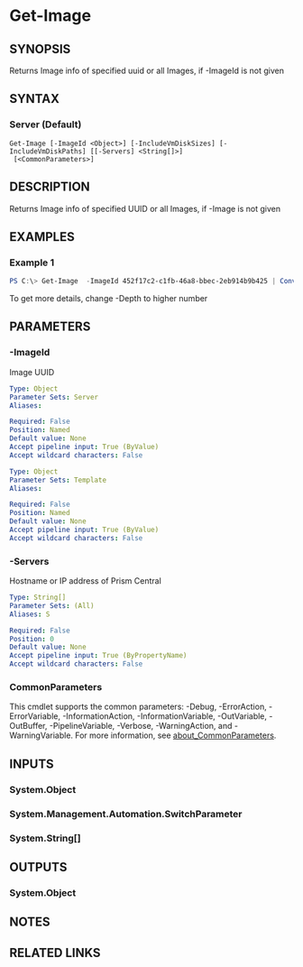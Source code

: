 ﻿---
external help file: Nutanix.Prism.PS.Cmds.dll-Help.xml
Module Name: Nutanix.Prism.PS.Cmds
online version:
schema: 2.0.0
---

# Get-Image

## SYNOPSIS
Returns Image info of specified uuid or all Images, if -ImageId is not given

## SYNTAX

### Server (Default)
```
Get-Image [-ImageId <Object>] [-IncludeVmDiskSizes] [-IncludeVmDiskPaths] [[-Servers] <String[]>]
 [<CommonParameters>]
```

## DESCRIPTION
Returns Image info of specified UUID or all Images, if -Image is not given

## EXAMPLES

### Example 1
```powershell
PS C:\> Get-Image  -ImageId 452f17c2-c1fb-46a8-bbec-2eb914b9b425 | ConvertTo-Json -Depth 3
```

To get more details, change -Depth to higher number

## PARAMETERS

### -ImageId
Image UUID

```yaml
Type: Object
Parameter Sets: Server
Aliases:

Required: False
Position: Named
Default value: None
Accept pipeline input: True (ByValue)
Accept wildcard characters: False
```

```yaml
Type: Object
Parameter Sets: Template
Aliases:

Required: False
Position: Named
Default value: None
Accept pipeline input: True (ByValue)
Accept wildcard characters: False
```

### -Servers
Hostname or IP address of Prism Central

```yaml
Type: String[]
Parameter Sets: (All)
Aliases: S

Required: False
Position: 0
Default value: None
Accept pipeline input: True (ByPropertyName)
Accept wildcard characters: False
```

### CommonParameters
This cmdlet supports the common parameters: -Debug, -ErrorAction, -ErrorVariable, -InformationAction, -InformationVariable, -OutVariable, -OutBuffer, -PipelineVariable, -Verbose, -WarningAction, and -WarningVariable. For more information, see [about_CommonParameters](http://go.microsoft.com/fwlink/?LinkID=113216).

## INPUTS

### System.Object
### System.Management.Automation.SwitchParameter
### System.String[]
## OUTPUTS

### System.Object
## NOTES

## RELATED LINKS
